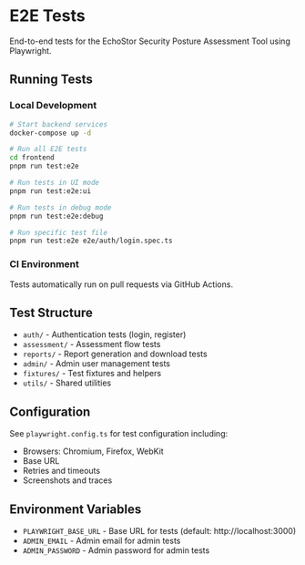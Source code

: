 # E2E Tests

End-to-end tests for the EchoStor Security Posture Assessment Tool using Playwright.

## Running Tests

### Local Development

```bash
# Start backend services
docker-compose up -d

# Run all E2E tests
cd frontend
pnpm run test:e2e

# Run tests in UI mode
pnpm run test:e2e:ui

# Run tests in debug mode
pnpm run test:e2e:debug

# Run specific test file
pnpm run test:e2e e2e/auth/login.spec.ts
```

### CI Environment

Tests automatically run on pull requests via GitHub Actions.

## Test Structure

- `auth/` - Authentication tests (login, register)
- `assessment/` - Assessment flow tests
- `reports/` - Report generation and download tests
- `admin/` - Admin user management tests
- `fixtures/` - Test fixtures and helpers
- `utils/` - Shared utilities

## Configuration

See `playwright.config.ts` for test configuration including:

- Browsers: Chromium, Firefox, WebKit
- Base URL
- Retries and timeouts
- Screenshots and traces

## Environment Variables

- `PLAYWRIGHT_BASE_URL` - Base URL for tests (default: http://localhost:3000)
- `ADMIN_EMAIL` - Admin email for admin tests
- `ADMIN_PASSWORD` - Admin password for admin tests
